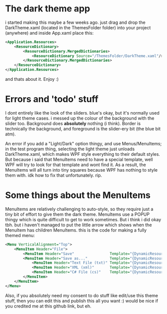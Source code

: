 # The dark theme app
i started making this maybe a few weeks ago. just drag and drop the DarkTheme.xaml (located in the ThemesFolder folder) into your project (anywhere) and inside App.xaml place this:
```xml
<Application.Resources>
    <ResourceDictionary>
        <ResourceDictionary.MergedDictionaries>
            <ResourceDictionary Source="/ThemesFolder/DarkTheme.xaml"/>
        </ResourceDictionary.MergedDictionaries>
    </ResourceDictionary>
</Application.Resources>

```
and thats about it. Enjoy :)
# Errors and 'todo' stuff
I dont entirely like the look of the sliders. blue's okay, but it's normally used for light theme cases. i messed up the colour of the background with the slider too. Background does **absolutely** nothing (i think). Border is technically the background, and foreground is the slider-ery bit (the blue bit atm).

An error if you add a "Light/Dark" option thingy, and use Menus/MenuItems; in the test program thing, selecting the light theme just unloads DarkTheme.xaml, which makes WPF style everything to their default styles. But because i said that MenuItems need to have a special template, well WPF will try to look for that template and wont find it. As a result, the MenuItems will all turn into tiny squares because WPF has nothing to style them with. idk how to fix that unfortunately. rip.
# Some things about the MenuItems
MenuItems are relatively challenging to auto-style, so they require just a tiny bit of effort to give them the dark theme. MenuItems use a POPUP thingy which is quite difficult to get to work sometimes. But i think i did okay tbh. but i haven't managed to put the little arrow which shows when the MenuItem has children MenuItems.
this is the code for making a fully themed menu:
```xml
<Menu VerticalAlignment="Top">
    <MenuItem Header="File">
        <MenuItem Header="Save"                Template="{DynamicResource DropDownMenuItemTemplate}"/>
        <MenuItem Header="Save as..."          Template="{DynamicResource DropDownMenuItemTemplate}">
            <MenuItem Header="Text File (txt)" Template="{DynamicResource DropDownMenuItemTemplate}"/>
            <MenuItem Header="XML (xml)"       Template="{DynamicResource DropDownMenuItemTemplate}"/>
            <MenuItem Header="C# File (cs)"    Template="{DynamicResource DropDownMenuItemTemplate}"/>
        </MenuItem>
    </MenuItem>
</Menu>
```
Also, if you absolutely need my consent to do stuff like edit/use this theme stuff, then you can edit this and publish this all you want :) would be nice if you credited me at this github link, but eh.
